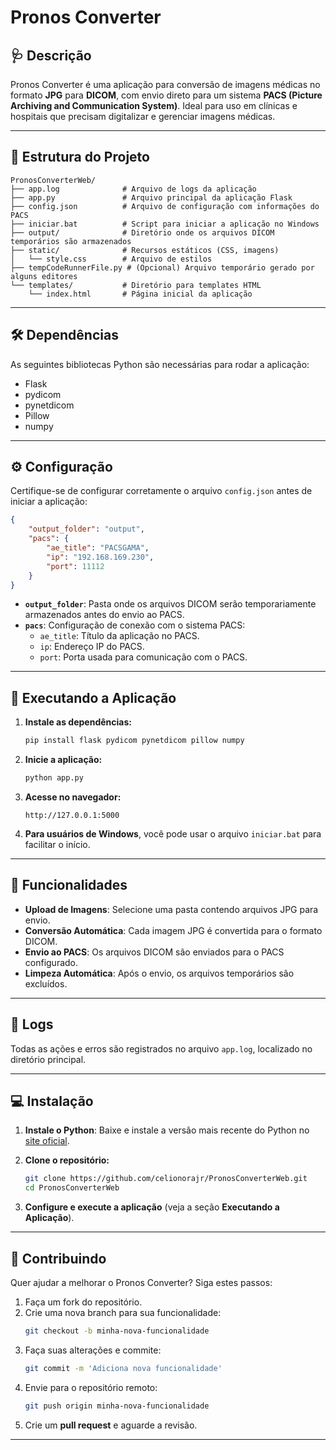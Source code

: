 # Pronos Converter

## 🩺 Descrição
Pronos Converter é uma aplicação para conversão de imagens médicas no formato **JPG** para **DICOM**, com envio direto para um sistema **PACS (Picture Archiving and Communication System)**. Ideal para uso em clínicas e hospitais que precisam digitalizar e gerenciar imagens médicas.

---

## 📂 Estrutura do Projeto

```plaintext
PronosConverterWeb/
├── app.log              # Arquivo de logs da aplicação
├── app.py               # Arquivo principal da aplicação Flask
├── config.json          # Arquivo de configuração com informações do PACS
├── iniciar.bat          # Script para iniciar a aplicação no Windows
├── output/              # Diretório onde os arquivos DICOM temporários são armazenados
├── static/              # Recursos estáticos (CSS, imagens)
│   └── style.css        # Arquivo de estilos
├── tempCodeRunnerFile.py # (Opcional) Arquivo temporário gerado por alguns editores
└── templates/           # Diretório para templates HTML
    └── index.html       # Página inicial da aplicação
```

---

## 🛠️ Dependências

As seguintes bibliotecas Python são necessárias para rodar a aplicação:

- Flask
- pydicom
- pynetdicom
- Pillow
- numpy

---

## ⚙️ Configuração

Certifique-se de configurar corretamente o arquivo `config.json` antes de iniciar a aplicação:

```json
{
    "output_folder": "output",
    "pacs": {
        "ae_title": "PACSGAMA",
        "ip": "192.168.169.230",
        "port": 11112
    }
}
```

- **`output_folder`**: Pasta onde os arquivos DICOM serão temporariamente armazenados antes do envio ao PACS.
- **`pacs`**: Configuração de conexão com o sistema PACS:
  - `ae_title`: Título da aplicação no PACS.
  - `ip`: Endereço IP do PACS.
  - `port`: Porta usada para comunicação com o PACS.

---

## 🚀 Executando a Aplicação

1. **Instale as dependências:**

   ```sh
   pip install flask pydicom pynetdicom pillow numpy
   ```

2. **Inicie a aplicação:**

   ```sh
   python app.py
   ```

3. **Acesse no navegador:**

   ```
   http://127.0.0.1:5000
   ```

4. **Para usuários de Windows**, você pode usar o arquivo `iniciar.bat` para facilitar o início.

---

## 🔧 Funcionalidades

- **Upload de Imagens**: Selecione uma pasta contendo arquivos JPG para envio.
- **Conversão Automática**: Cada imagem JPG é convertida para o formato DICOM.
- **Envio ao PACS**: Os arquivos DICOM são enviados para o PACS configurado.
- **Limpeza Automática**: Após o envio, os arquivos temporários são excluídos.

---

## 📜 Logs

Todas as ações e erros são registrados no arquivo `app.log`, localizado no diretório principal.

---

## 💻 Instalação

1. **Instale o Python**:
   Baixe e instale a versão mais recente do Python no [site oficial](https://www.python.org/downloads/).

2. **Clone o repositório:**

   ```sh
   git clone https://github.com/celionorajr/PronosConverterWeb.git
   cd PronosConverterWeb
   ```

3. **Configure e execute a aplicação** (veja a seção **Executando a Aplicação**).

---

## 🤝 Contribuindo

Quer ajudar a melhorar o Pronos Converter? Siga estes passos:

1. Faça um fork do repositório.
2. Crie uma nova branch para sua funcionalidade:
   ```sh
   git checkout -b minha-nova-funcionalidade
   ```
3. Faça suas alterações e commite:
   ```sh
   git commit -m 'Adiciona nova funcionalidade'
   ```
4. Envie para o repositório remoto:
   ```sh
   git push origin minha-nova-funcionalidade
   ```
5. Crie um **pull request** e aguarde a revisão.

---

